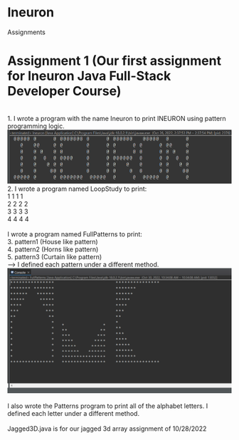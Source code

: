 # Ineuron

Assignments

# Assignment 1 (Our first assignment for Ineuron Java Full-Stack Developer Course) </br>
</br>
1. I wrote a program with the name Ineuron to print INEURON using pattern programming logic. </br>
<img src="https://github.com/ErdenCT/Ineuron/blob/main/2022-10-26.png?raw=true" />
</br>
2. I wrote a program named LoopStudy to print: </br>
1 1 1 1 </br>
2 2 2 2 </br>
3 3 3 3 </br>
4 4 4 4 </br>
</br>
I wrote a program named FullPatterns to print:</br>
3. pattern1 (House like pattern)</br>
4. pattern2 (Horns like pattern)</br>
5. pattern3 (Curtain like pattern)</br>
--> I defined each pattern under a different method.</br>
<img src="https://github.com/ErdenCT/Ineuron/blob/main/2022-10-30%20(2).png?raw=true" /></br>
</br>
I also wrote the Patterns program to print all of the alphabet letters. I defined each letter under a different method.</br>
</br>
Jagged3D.java is for our jagged 3d array assignment of 10/28/2022 </br>

